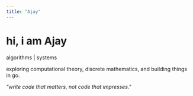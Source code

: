 ```yaml
---
title: "Ajay"
---
```


# hi, i am Ajay

algorithms | systems

exploring computational theory, discrete mathematics, and building things in go.

_"write code that matters, not code that impresses."_
